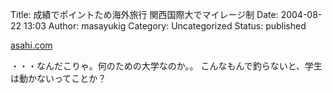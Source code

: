 Title: 成績でポイントため海外旅行 関西国際大でマイレージ制
Date: 2004-08-22 13:03
Author: masayukig
Category: Uncategorized
Status: published

[asahi.com](http://www.asahi.com/national/update/0816/014.html?2004)

・・・なんだこりゃ。何のための大学なのか。。
こんなもんで釣らないと、学生は動かないってことか？
